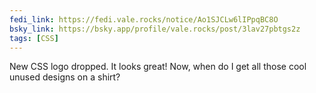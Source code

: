 ```yaml
---
fedi_link: https://fedi.vale.rocks/notice/Ao1SJCLw6lIPpqBC8O
bsky_link: https://bsky.app/profile/vale.rocks/post/3lav27pbtgs2z
tags: [CSS]
---
```


New CSS logo dropped. It looks great! Now, when do I get all those cool unused designs on a shirt?
